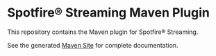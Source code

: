 # Spotfire&reg; Streaming Maven Plugin

This repository contains the Maven plugin for Spotfire&reg; Streaming.

See the generated [Maven Site](https://spotfiresoftware.github.io/tibco-streaming-maven-plugin/2.2.0/ep-maven-plugin/) for complete documentation.
